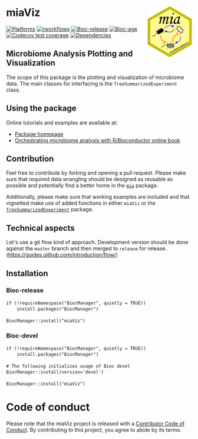 # miaViz <img src="man/figures/mia_logo.png" align="right" width="120" />

<!-- badges: start -->
[![Platforms](http://bioconductor.org/shields/availability/release/miaViz.svg)](https://bioconductor.org/packages/release/bioc/html/miaViz.html)
[![rworkflows](https://github.com/microbiome/miaViz/actions/workflows/rworkflows.yml/badge.svg?branch=devel)](https://github.com/microbiome/miaViz/actions)
[![Bioc-release](http://bioconductor.org/shields/build/release/bioc/miaViz.svg)](http://bioconductor.org/packages/release/bioc/html/miaViz.html)
[![Bioc-age](http://bioconductor.org/shields/years-in-bioc/miaViz.svg)](https://bioconductor.org/packages/release/bioc/html/miaViz.html#since)
[![Codecov test
coverage](https://codecov.io/gh/microbiome/miaViz/branch/devel/graph/badge.svg)](https://codecov.io/gh/microbiome/miaViz?branch=devel)
[![Dependencies](http://bioconductor.org//shields/dependencies/release/miaViz.svg)](https://bioconductor.org/packages/release/bioc/html/miaViz.html#since)
<!-- badges: end -->

## Microbiome Analysis Plotting and Visualization

The scope of this package is the plotting and visualization of microbiome data.
The main classes for interfacing is the `TreeSummarizedExperiment` class.

## Using the package

Online tutorials and examples are available at:

- [Package homepage](https://microbiome.github.io/miaViz/) 
- [Orchestrating microbiome analysis with R/Bioconductor online book](https://microbiome.github.io/OMA)


## Contribution

Feel free to contribute by forking and opening a pull request. Please make sure
that required data wrangling should be designed as reusable as possible and
potentially find a better home in the [`mia`](https://github.com/FelixErnst/mia)
package.

Additionally, please make sure that working examples are included and that 
vignetted make use of added functions in either `miaViz` or the
[`TreeSummarizedExperiment`](https://github.com/fionarhuang/TreeSummarizedExperiment)
package.

## Technical aspects

Let's use a git flow kind of approach. Development version should be done 
against the `master` branch and then merged to `release` for release. 
(https://guides.github.com/introduction/flow/)

## Installation

### Bioc-release

```
if (!requireNamespace("BiocManager", quietly = TRUE))
    install.packages("BiocManager")

BiocManager::install("miaViz")
```

### Bioc-devel

```
if (!requireNamespace("BiocManager", quietly = TRUE))
    install.packages("BiocManager")

# The following initializes usage of Bioc devel
BiocManager::install(version='devel')

BiocManager::install("miaViz")
```

# Code of conduct

Please note that the miaViz project is released with a [Contributor Code of Conduct](https://contributor-covenant.org/version/2/0/CODE_OF_CONDUCT.html).
By contributing to this project, you agree to abide by its terms.
